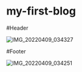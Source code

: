 # my-first-blog


#Header

![IMG_20220409_034327](https://user-images.githubusercontent.com/76007797/162543565-9e4d4920-fa29-4768-8b92-b30c84bd2756.jpg)

#Footer

![IMG_20220409_034251](https://user-images.githubusercontent.com/76007797/162543967-2dfad5f1-566e-48ab-812f-560813c9b49d.jpg)

